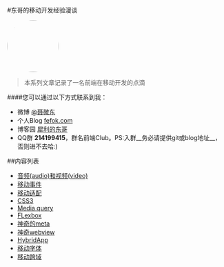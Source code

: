 #东哥的移动开发经验漫谈

<img src="http://www.fefork.com/images/me.jpg" width="120" height="120" style="border-radius: 60px;" />

> 本系列文章记录了一名前端在移动开发的点滴

####您可以通过以下方式联系到我：
- 微博 [@聂微东](http://weibo.com/darrencode "Darren 聂微东")
- 个人Blog [fefok.com](http://www.fefork.com/ "一枚Web技术领域的手艺人")
- 博客园 [犀利的东哥](http://www.cnblogs.com/Darren_code/ "关注前端技术")
- QQ群 **214199415**，群名前端Club。PS:入群__务必请提供git或blog地址__，否则进不去哈:)


##内容列表

- [音频(audio)和视频(video)](multimedia.md)
- [移动事件](event.md)
- [移动适配](adapter.md)
- [CSS3](css3.md)
- [Media query](mediaquery.md)
- [FLexbox](flexbox.md)
- [神奇的meta](meta.md)
- [神奇webview](webview.md)
- [HybridApp](hybrid.md)
- [移动字体](font.md)
- [移动跨域](cross.md)







